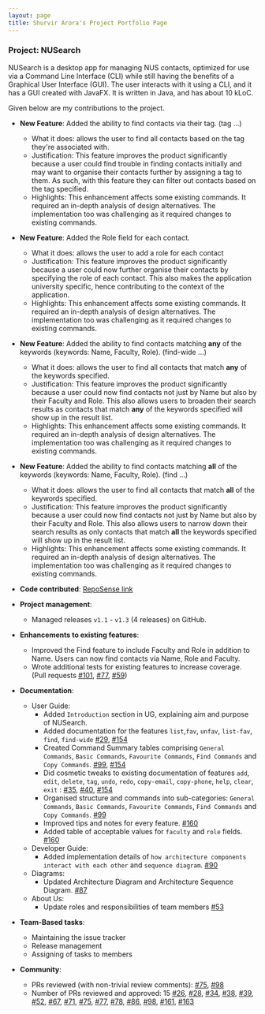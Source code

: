```yaml
---
layout: page
title: Shurvir Arora's Project Portfolio Page
---
```


### Project: NUSearch

NUSearch is a desktop app for managing NUS contacts, optimized for use via a Command Line Interface (CLI) while still having the benefits of a Graphical User Interface (GUI).
The user interacts with it using a CLI, and it has a GUI created with JavaFX. It is written in Java, and has about 10 kLoC.

Given below are my contributions to the project.

* **New Feature**: Added the ability to find contacts via their tag. (tag ...)
    * What it does: allows the user to find all contacts based on the tag they're associated with.
    * Justification: This feature improves the product significantly because a user could find trouble in finding contacts initially and may want to organise their contacts further by assigning a tag to them. As such, with this feature they can filter out contacts based on the tag specified.
    * Highlights: This enhancement affects some existing commands. It required an in-depth analysis of design alternatives. The implementation too was challenging as it required changes to existing commands.

* **New Feature**: Added the Role field for each contact.
    * What it does: allows the user to add a role for each contact 
    * Justification: This feature improves the product significantly because a user could now further organise their contacts by specifying the role of each contact. This also makes the application university specific, hence contributing to the context of the application.
    * Highlights: This enhancement affects some existing commands. It required an in-depth analysis of design alternatives. The implementation too was challenging as it required changes to existing commands.

* **New Feature**: Added the ability to find contacts matching **any** of the keywords (keywords: Name, Faculty, Role). (find-wide ...)
  * What it does: allows the user to find all contacts that match **any** of the keywords specified.
  * Justification: This feature improves the product significantly because a user could now find contacts not just by Name but also by their Faculty and Role. This also allows users to broaden their search results as contacts that match **any** of the keywords specified will show up in the result list.
  * Highlights: This enhancement affects some existing commands. It required an in-depth analysis of design alternatives. The implementation too was challenging as it required changes to existing commands.

* **New Feature**: Added the ability to find contacts matching **all** of the keywords (keywords: Name, Faculty, Role). (find ...)
  * What it does: allows the user to find all contacts that match **all** of the keywords specified.
  * Justification: This feature improves the product significantly because a user could now find contacts not just by Name but also by their Faculty and Role. This also allows users to narrow down their search results as only contacts that match **all** the keywords specified will show up in the result list.
  * Highlights: This enhancement affects some existing commands. It required an in-depth analysis of design alternatives. The implementation too was challenging as it required changes to existing commands.

* **Code contributed**: [RepoSense link](https://nus-cs2103-ay2122s2.github.io/tp-dashboard/?search=shurvirarora&breakdown=true)

* **Project management**:
    * Managed releases `v1.1` - `v1.3` (4 releases) on GitHub.

* **Enhancements to existing features**:
    * Improved the Find feature to include Faculty and Role in addition to Name. Users can now find contacts via Name, Role and Faculty.
    * Wrote additional tests for existing features to increase coverage. (Pull requests [\#101](https://github.com/AY2122S2-CS2103T-W11-4/tp/pull/101), [\#77](https://github.com/AY2122S2-CS2103T-W11-4/tp/pull/77), [\#59](https://github.com/AY2122S2-CS2103T-W11-4/tp/pull/59))

* **Documentation**:
    * User Guide:
        * Added `Introduction` section in UG, explaining aim and purpose of NUSearch.
        * Added documentation for the features `list`,`fav`, `unfav`, `list-fav`, `find`, `find-wide` [\#29](https://github.com/AY2122S2-CS2103T-W11-4/tp/pull/29/files), [\#154](https://github.com/AY2122S2-CS2103T-W11-4/tp/pull/154)
        * Created Command Summary tables comprising `General Commands`, `Basic Commands`, `Favourite Commands`, `Find Commands` and `Copy Commands`. [\#99](https://github.com/AY2122S2-CS2103T-W11-4/tp/pull/99), [\#154](https://github.com/AY2122S2-CS2103T-W11-4/tp/pull/154)
        * Did cosmetic tweaks to existing documentation of features `add`, `edit`, `delete`, `tag`, `undo`, `redo`, `copy-email`, `copy-phone`, `help`, `clear`, `exit` : [\#35](https://github.com/AY2122S2-CS2103T-W11-4/tp/pull/35), [\#40](https://github.com/AY2122S2-CS2103T-W11-4/tp/pull/40), [\#154](https://github.com/AY2122S2-CS2103T-W11-4/tp/pull/154)
        * Organised structure and commands into sub-categories: `General Commands`, `Basic Commands`, `Favourite Commands`, `Find Commands` and `Copy Commands`. [\#99](https://github.com/AY2122S2-CS2103T-W11-4/tp/pull/99)
        * Improved tips and notes for every feature. [\#160](https://github.com/AY2122S2-CS2103T-W11-4/tp/pull/160)
        * Added table of acceptable values for `faculty` and `role` fields. [\#160](https://github.com/AY2122S2-CS2103T-W11-4/tp/pull/160)
    * Developer Guide:
        * Added implementation details of `how architecture components interact with each other` and `sequence diagram`. [\#90](https://github.com/AY2122S2-CS2103T-W11-4/tp/pull/90)
    * Diagrams:
        * Updated Architecture Diagram and Architecture Sequence Diagram. [\#87](https://github.com/AY2122S2-CS2103T-W11-4/tp/pull/87)
    * About Us:
        * Update roles and responsibilities of team members [\#53](https://github.com/AY2122S2-CS2103T-W11-4/tp/pull/53)

* **Team-Based tasks**:
    * Maintaining the issue tracker
    * Release management
    * Assigning of tasks to members
    

* **Community**:
    * PRs reviewed (with non-trivial review comments): [\#75](https://github.com/AY2122S2-CS2103T-W11-4/tp/pull/75), [\#98](https://github.com/AY2122S2-CS2103T-W11-4/tp/pull/98)
    * Number of PRs reviewed and approved: 15 [\#26](https://github.com/AY2122S2-CS2103T-W11-4/tp/pull/26), [\#28](https://github.com/AY2122S2-CS2103T-W11-4/tp/pull/28), [\#34](https://github.com/AY2122S2-CS2103T-W11-4/tp/pull/34), [\#38](https://github.com/AY2122S2-CS2103T-W11-4/tp/pull/38), [\#39](https://github.com/AY2122S2-CS2103T-W11-4/tp/pull/39), [\#52](https://github.com/AY2122S2-CS2103T-W11-4/tp/pull/52), [\#67](https://github.com/AY2122S2-CS2103T-W11-4/tp/pull/67), [\#71](https://github.com/AY2122S2-CS2103T-W11-4/tp/pull/71), [\#75](https://github.com/AY2122S2-CS2103T-W11-4/tp/pull/75), [\#77](https://github.com/AY2122S2-CS2103T-W11-4/tp/pull/77), [\#78](https://github.com/AY2122S2-CS2103T-W11-4/tp/pull/78), [\#86](https://github.com/AY2122S2-CS2103T-W11-4/tp/pull/86), [\#98](https://github.com/AY2122S2-CS2103T-W11-4/tp/pull/98), [\#161](https://github.com/AY2122S2-CS2103T-W11-4/tp/pull/161), [\#163](https://github.com/AY2122S2-CS2103T-W11-4/tp/pull/163)
    
